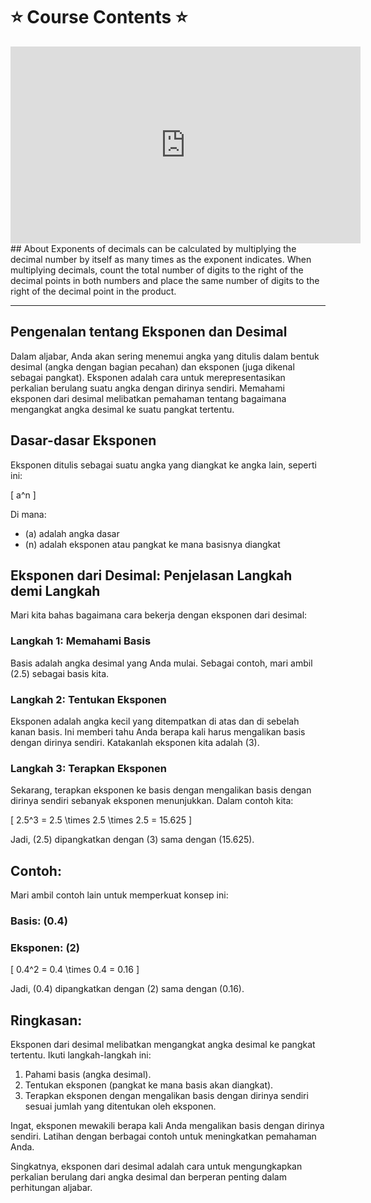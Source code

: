 # ⭐️ Course Contents ⭐️

<iframe width="560" height="315" src="https://www.youtube.com/embed/o_urKmMdGK0?si=C_l_QmULLgUKRLIm" title="YouTube video player" frameborder="0" allow="accelerometer; autoplay; clipboard-write; encrypted-media; gyroscope; picture-in-picture; web-share" allowfullscreen></iframe>
## About
Exponents of decimals can be calculated by multiplying the decimal number by itself as many times as the exponent indicates. When multiplying decimals, count the total number of digits to the right of the decimal points in both numbers and place the same number of digits to the right of the decimal point in the product.

---
## Pengenalan tentang Eksponen dan Desimal

Dalam aljabar, Anda akan sering menemui angka yang ditulis dalam bentuk desimal (angka dengan bagian pecahan) dan eksponen (juga dikenal sebagai pangkat). Eksponen adalah cara untuk merepresentasikan perkalian berulang suatu angka dengan dirinya sendiri. Memahami eksponen dari desimal melibatkan pemahaman tentang bagaimana mengangkat angka desimal ke suatu pangkat tertentu.

## Dasar-dasar Eksponen

Eksponen ditulis sebagai suatu angka yang diangkat ke angka lain, seperti ini:

\[ a^n \]

Di mana:
- \(a\) adalah angka dasar
- \(n\) adalah eksponen atau pangkat ke mana basisnya diangkat

## Eksponen dari Desimal: Penjelasan Langkah demi Langkah

Mari kita bahas bagaimana cara bekerja dengan eksponen dari desimal:

### Langkah 1: Memahami Basis

Basis adalah angka desimal yang Anda mulai. Sebagai contoh, mari ambil \(2.5\) sebagai basis kita.

### Langkah 2: Tentukan Eksponen

Eksponen adalah angka kecil yang ditempatkan di atas dan di sebelah kanan basis. Ini memberi tahu Anda berapa kali harus mengalikan basis dengan dirinya sendiri. Katakanlah eksponen kita adalah \(3\).

### Langkah 3: Terapkan Eksponen

Sekarang, terapkan eksponen ke basis dengan mengalikan basis dengan dirinya sendiri sebanyak eksponen menunjukkan. Dalam contoh kita:

\[ 2.5^3 = 2.5 \times 2.5 \times 2.5 = 15.625 \]

Jadi, \(2.5\) dipangkatkan dengan \(3\) sama dengan \(15.625\).

## Contoh:

Mari ambil contoh lain untuk memperkuat konsep ini:

### Basis: \(0.4\)
### Eksponen: \(2\)

\[ 0.4^2 = 0.4 \times 0.4 = 0.16 \]

Jadi, \(0.4\) dipangkatkan dengan \(2\) sama dengan \(0.16\).

## Ringkasan:

Eksponen dari desimal melibatkan mengangkat angka desimal ke pangkat tertentu. Ikuti langkah-langkah ini:
1. Pahami basis (angka desimal).
2. Tentukan eksponen (pangkat ke mana basis akan diangkat).
3. Terapkan eksponen dengan mengalikan basis dengan dirinya sendiri sesuai jumlah yang ditentukan oleh eksponen.

Ingat, eksponen mewakili berapa kali Anda mengalikan basis dengan dirinya sendiri. Latihan dengan berbagai contoh untuk meningkatkan pemahaman Anda.

Singkatnya, eksponen dari desimal adalah cara untuk mengungkapkan perkalian berulang dari angka desimal dan berperan penting dalam perhitungan aljabar.